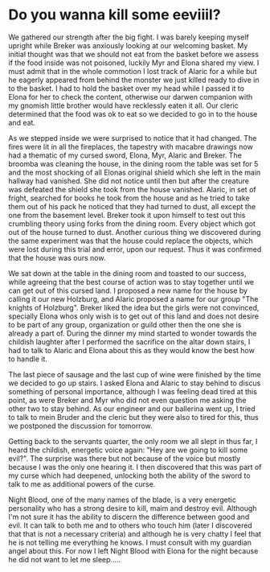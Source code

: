 # Do you wanna kill some eeviiil?

We gathered our strength after the big fight. I was barely keeping myself
upright while Breker was anxiously looking at our welcoming basket. My initial
thought was that we should not eat from the basket before we assess if the food
inside was not poisoned, luckily Myr and Elona shared my view. I must admit that
in the whole commotion I lost track of Alaric for a while but he eagerly
appeared from behind the monster we just killed ready to dive in to the basket.
I had to hold the basket over my head while I passed it to Elona for her to
check the content, otherwise our darwen companion with my gnomish little brother
would have recklessly eaten it all. Our cleric determined that the food was ok
to eat so we decided to go in to the house and eat.

As we stepped inside we were surprised to notice that it had changed. The fires
were lit in all the fireplaces, the tapestry with macabre drawings now had a
thematic of my cursed sword, Elona, Myr, Alaric and Breker. The broomba was
cleaning the house, in the dining room the table was set for 5 and the most
shocking of all Elonas original shield which she left in the main hallway had
vanished. She did not notice until then but after the creature was defeated the
shield she took from the house vanished. Alaric, in set of fright, searched for
books he took from the house and as he tried to take them out of his pack he
noticed that they had turned to dust, all except the one from the basement
level. Breker took it upon himself to test out this crumbling theory using forks
from the dining room. Every object which got out of the house turned to dust.
Another curious thing we discovered during the same experiment was that the
house could replace the objects, which were lost during this trial and error,
upon our request. Thus it was confirmed that the house was ours now.

We sat down at the table in the dining room and toasted to our success, while
agreeing that the best course of action was to stay together until we can get
out of this cursed land. I proposed a new name for the house by calling it our
new Holzburg, and Alaric proposed a name for our group "The knights of
Holzburg". Breker liked the idea but the girls were not convinced, specially
Elona whos only wish is to get out of this land and does not desire to be part
of any group, organization or guild other then the one she is already a part
of.  During the dinner my mind started to wonder towards the childish laughter
after I performed the sacrifice on the altar down stairs, I had to talk to
Alaric and Elona about this as they would know the best how to handle it.

The last piece of sausage and the last cup of wine were finished by the time we
decided to go up stairs. I asked Elona and Alaric to stay behind to discus
something of personal importance, although I was feeling dead tired at this
point, as were Breker and Myr who did not even question me asking the other two
to stay behind. As our engineer and our ballerina went up, I tried to talk to 
mein Bruder and the cleric but they were also to tired for this, thus we
postponed the discussion for tomorrow.

Getting back to the servants quarter, the only room we all slept in thus far, I
heard the childish, energetic voice again: "Hey are we going to kill some
evil?". The surprise was there but not because of the voice but mostly because I
was the only one hearing it. I then discovered that this was part of my curse
which had deepened, unlocking both the ability of the sword to talk to me as
additional powers of the curse.

Night Blood, one of the many names of the blade, is a very energetic personality
who has a strong desire to kill, maim and destroy evil. Although I'm not sure it
has the ability to discern the difference between good and evil. It can talk to
both me and to others who touch him (later I discovered that that is not a
necessary criteria) and although he is very chatty I feel that he is not telling
me everything he knows. I must consult with my guardian angel about this. For
now I left Night Blood with Elona for the night because he did not want to let
me sleep.....   
